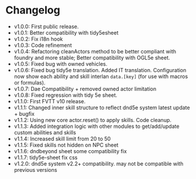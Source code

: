  # Changelog

- v1.0.0: First public release.
- v1.0.1: Better compatibility with tidy5esheet
- v1.0.2: Fix i18n hook
- v1.0.3: Code refinement
- v1.0.4: Refactoring cleanActors method to be better compliant with foundry and more stable; Better compatibility with OGL5e sheet.
- v1.0.5: Fixed bug with owned vehicles.
- v1.0.6: Fixed bug tidy5e translation. Added IT translation. Configuration now show each ability and skill interlan `data.[key]` (for use with macros or formulas).
- v1.0.7: Dae Compatibility + removed owned actor limitation
- v1.0.8: Fixed regression with tidy 5e sheet.
- v1.1.0: First FVTT v10 release.
- v1.1.1: Changed inner skill structure to reflect dnd5e system latest update + bugfix
- v1.1.2: Using new core actor.reset() to apply skills. Code cleanup.
- v1.1.3: Added integration logic with other modules to get/add/update custom abilities and skills
- v1.1.4: Increased skill limit from 20 to 50
- v1.1.5: Fixed skills not hidden on NPC sheet
- v1.1.6: dndbeyond sheet some compatibility fix
- v1.1.7: tidy5e-sheet fix css
- v1.2.0: dnd5e system v2.2+ compatibility. may not be compatible with previous versions
